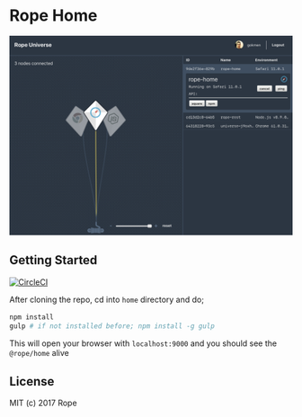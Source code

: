 # Rope Home

![](https://raw.githubusercontent.com/ropelive/press/master/rope.live.png)

## Getting Started

[![CircleCI](https://circleci.com/gh/ropelive/home/tree/master.svg?style=svg)](https://circleci.com/gh/ropelive/home/tree/master)

After cloning the repo, cd into `home` directory and do;

```sh
npm install
gulp # if not installed before; npm install -g gulp
```

This will open your browser with `localhost:9000` and you should see the
`@rope/home` alive

## License

MIT (c) 2017 Rope
